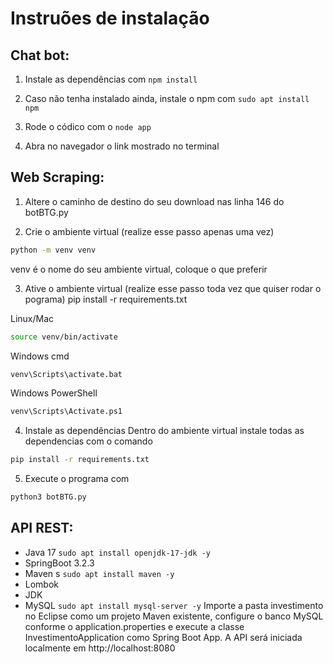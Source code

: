 # Instruões de instalação

## Chat bot:

1. Instale as dependências com ```npm install```

2. Caso não tenha instalado ainda, instale o npm com ```sudo apt install npm```

3. Rode o códico com o ```node app```

4. Abra no navegador o link mostrado no terminal

## Web Scraping:

1. Altere o caminho de destino do seu download nas linha 146 do botBTG.py

2. Crie o ambiente virtual (realize esse passo apenas uma vez)
```bash
python -m venv venv
```
venv é o nome do seu ambiente virtual, coloque o que preferir

3. Ative o ambiente virtual (realize esse passo toda vez que quiser rodar o pograma)
pip install -r requirements.txt

Linux/Mac
```bash
source venv/bin/activate
```
Windows cmd
```bash
venv\Scripts\activate.bat
```

Windows PowerShell
```bash
venv\Scripts\Activate.ps1
```

4. Instale as dependências
Dentro do ambiente virtual instale todas as dependencias com o comando

```bash
pip install -r requirements.txt
```
5. Execute o programa com
```bash
python3 botBTG.py
```

## API REST:
- Java 17 ```sudo apt install openjdk-17-jdk -y```
- SpringBoot 3.2.3
- Maven s  ```sudo apt install maven -y```
- Lombok
- JDK
- MySQL  ```sudo apt install mysql-server -y```
Importe a pasta investimento no Eclipse como um projeto Maven existente, configure o banco MySQL conforme o application.properties e execute a classe InvestimentoApplication como Spring Boot App.
A API será iniciada localmente em http://localhost:8080
